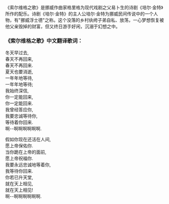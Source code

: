 

《索尔维格之歌》是挪威作曲家格里格为现代戏剧之父易卜生的诗剧《培尔·金特》所作的配乐。诗剧《培尔·金特》的主人公培尔·金特为挪威民间传说中的一个人物，有"挪威浮士德"之称。这个没落的乡村纨绔子弟自私、放荡，一心梦想恢复被他父亲毁掉的财富，但又终日游手好闲，沉溺于幻想之中。

### 《索尔维格之歌》中文翻译歌词：

冬天早过去,  
春天不再回来,  
春天不再回来.  
夏天也要消逝,  
一年年地等待,  
一年年地等待;  
我始终深信,  
你一定能回来,  
你一定能回来.  
我曾经答应你,  
我要忠诚等待你,  
等待着你回来.  
啊--啊啊啊啊啊啊.

  
假如你现在还活在人间,  
愿上帝保佑你.  
当你跪在上帝的面前,  
愿上帝祝福你.  
我要永远忠诚地等着你,  
我等待你回来.  
你若已升天堂,  
就在天上相见,  
就在天上相见!  
啊--啊啊啊啊啊啊.

